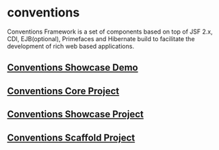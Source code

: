 conventions
===========

Conventions Framework is a set of components based on top of JSF 2.x, CDI, EJB(optional), Primefaces and Hibernate build to facilitate the development of rich web based applications.

[Conventions Showcase Demo](http://conventions-rpestano.rhcloud.com/conventions/)
----------------------

[Conventions Core Project](/rmpestano/conventions-core)
----------------------

[Conventions Showcase Project](/rmpestano/conventions-showcase)
---------------------- 

[Conventions Scaffold Project](/rmpestano/conventions-scaffold)
---------------------- 

